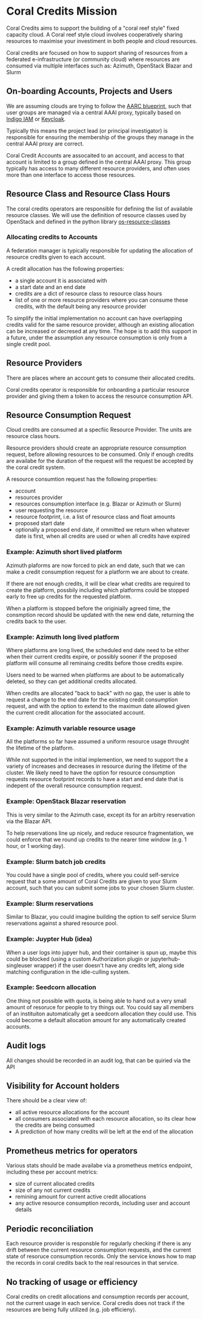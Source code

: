 # Coral Credits Mission

Coral Credits aims to support the building of a "coral reef style" fixed capacity cloud.
A Coral reef style cloud involves cooperatively sharing resources
to maximise your investiment in both people and cloud resources.

Coral credits are focused on how to support sharing of
resources from a federated e-infrastructure (or community cloud)
where resources are consumed via multiple interfaces such as:
Azimuth, OpenStack Blazar and Slurm

## On-boarding Accounts, Projects and Users

We are assuming clouds are trying to follow the
[AARC blueprint](https://aarc-project.eu/architecture/),
such that user groups are managed via a central AAAI proxy,
typically based on [Indigo IAM](https://indigo-iam.github.io/)
or [Keycloak](https://www.keycloak.org/).

Typically this means the project lead (or principal investigator)
is responsible for ensuring the membership of the groups they
manage in the central AAAI proxy are correct.

Coral Credit Accounts are assocaited to an account,
and access to that account is limited to a group
defined in the central AAAI proxy. This group typically
has access to many different resource providers,
and often uses more than one interface to access those resources.

## Resource Class and Resource Class Hours

The coral credits operators are responsible for defining
the list of available resource classes.
We will use the definition of resource classes used by OpenStack
and defined in the python library
[os-resource-classes](https://docs.openstack.org/os-resource-classes/latest/)

### Allocating credits to Accounts

A federation manager is typically responsible for updating the
allocation of resource credits given to each account.

A credit allocation has the following properties:

* a single account it is associated with
* a start date and an end date
* credits are a dict of resource class to resource class hours
* list of one or more resource providers
  where you can consume these credits,
  with the default being any resource provider

To simplify the initial implementation
no account can have overlapping credits
valid for the same resource provider,
although an existing allocation can be increased
or decresed at any time.
The hope is to add this support in a future,
under the assumption any resource consumption
is only from a single credit pool.

## Resource Providers

There are places where an account gets to
consume their allocated credits.

Coral credits operator is responsible for
onboarding a particular resource provider
and giving them a token to access the
resource consumption API.

## Resource Consumption Request

Cloud credits are consumed at a specfiic Resource
Provider. The units are resource class hours.

Resource providers should create an appropriate
resource consumption request, before allowing
resources to be consumed.
Only if enough credits are availabe for the
duration of the request will the request be
accepted by the coral credit system.

A resource consumtion request has the following properties:

* account
* resources provider
* resources consumption interface
  (e.g. Blazar or Azimuth or Slurm)
* user requesting the resource
* resource footprint,
  i.e. a list of resource class and float amounts
* proposed start date
* optionally a proposed end date, if ommitted
  we return when whatever date is first, when
  all credits are used or when all credits have
  expired

### Example: Azimuth short lived platform

Azimuth plaforms are now forced to pick an end date,
such that we can make a credit consumption request
for a platform we are about to create.

If there are not enough credits, it will be clear
what credits are required to create the platform,
possbily including which platforms could be
stopped early to free up credits for the requested
platform.

When a platform is stopped before the originially
agreed time, the consmption record should be
updated with the new end date, returning the credits
back to the user.

### Example: Azimuth long lived platform

Where platforms are long lived, the scheduled end
date need to be either when their current credits
expire, or possibly sooner if the proposed
platform will consume all reminaing credits before
those credits expire.

Users need to be warned when platforms are about
to be automatically deleted, so they can get
additional credits allocated.

When credits are allocated "back to back" with no
gap, the user is able to request a change to the
end date for the existing credit consumption
request, and with the option to extend to the
maximun date allowed given the current credit
allocation for the associated account.

### Example: Azimuth variable resource usage

All the platforms so far have assumed a uniform
resource usage throught the lifetime of the
platform.

While not supported in the initial implemention,
we need to support the a variety of increases
and decreases in resource during the lifetime
of the cluster.
We likely need to have the option for resource
consumption requests resource footprint
records to have a start and end date that is
indepent of the overall resource consumption
request.

### Example: OpenStack Blazar reservation

This is very similar to the Azimuth case,
except its for an arbitry reservation via
the Blazar API.

To help reservations line up nicely,
and reduce resource fragmentation,
we could enforce that we round up credits
to the nearer time window (e.g. 1 hour,
or 1 working day).

### Example: Slurm batch job credits

You could have a single pool of credits,
where you could self-service request that
a some amount of Coral Credits are given to
your Slurm account, such that you can submit
some jobs to your chosen Slurm cluster.

### Example: Slurm reservations

Similar to Blazar, you could imagine building the
option to self service Slurm reservations against
a shared resource pool.

### Example: Juypter Hub (idea)

When a user logs into jupyer hub, and their container
is spun up, maybe this could be blocked (using a custom
Authorization plugin or jupyterhub-singleuser wrapper)
if the user doesn't have any credits left,
along side matching configuration in the idle-culling system.

### Example: Seedcorn allocation

One thing not possible with quota, is being
able to hand out a very small amount of resoruce
for people to try things out. You could say
all members of an instituiton automatically get
a seedcorn allocation they could use.
This could become a default allocation amount
for any automatically created accounts.

## Audit logs

All changes should be recorded in an audit log,
that can be quiried via the API

## Visibility for Account holders

There should be a clear view of:

* all active resource allocations for the account
* all consumers associated with each resource allocation,
  so its clear how the credits are being consumed
* A prediction of how many credits will be left
  at the end of the allocation

## Prometheus metrics for operators

Various stats should be made availabe via a prometheus
metrics endpoint, including these per account metrics:

* size of current allocated credits
* size of any not current credits
* remining amount for current active credit allocations
* any active resource consumption records,
  including user and account details

## Periodic reconciliation

Each resource provider is responsble for regularly checking
if there is any drift between the current resource consumption
requests, and the current state of resoruce consumption records.
Only the service knows how to map the records in coral credits
back to the real resources in that service.

## No tracking of usage or efficiency

Coral credits on credit allocations and consumption records
per account, not the current usage in each service.
Coral credis does not track if the resources are being fully
utilized (e.g. job efficieny).
